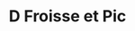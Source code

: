 ---
title: "D Froisse et Pic"
url: /saint-sylvestre-sur-lot/d-froisse-et-pic/
shop: blanchisserie
---